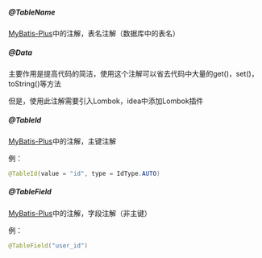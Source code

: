 ##### @TableName

[MyBatis-Plus](https://mybatis.plus/)中的注解，表名注解（数据库中的表名）

##### @Data

主要作用是提高代码的简洁，使用这个注解可以省去代码中大量的get()，set()，toString()等方法

但是，使用此注解需要引入Lombok，idea中添加Lombok插件

##### @TableId

[MyBatis-Plus](https://mybatis.plus/)中的注解，主键注解

例：

```java
@TableId(value = "id", type = IdType.AUTO)
```

##### @TableField

[MyBatis-Plus](https://mybatis.plus/)中的注解，字段注解（非主键）

例：

```java
@TableField("user_id")
```

